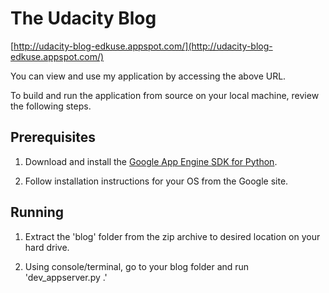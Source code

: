 # The Udacity Blog

[http://udacity-blog-edkuse.appspot.com/](http://udacity-blog-edkuse.appspot.com/)

You can view and use my application by accessing the above URL.

To build and run the application from source on your local machine, review the following steps.

## Prerequisites

1. Download and install the [Google App Engine SDK for Python](https://cloud.google.com/appengine/downloads).

2. Follow installation instructions for your OS from the Google site.


## Running

1. Extract the 'blog' folder from the zip archive to desired location on your hard drive.

2. Using console/terminal, go to your blog folder and run 'dev_appserver.py .'
